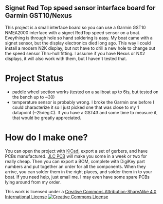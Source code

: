 ## Signet Red Top speed sensor interface board for Garmin GST10/Nexus

This project is a small interface board so you can use a Garmin GST10 NMEA2000 interface with a signet RedTop speed sensor on a boat.  Eveything is through hole so hand soldering is easy.  My boat came with a signet sensor, but the display electronics died long ago.  This way I could install a modern N2K display, but not have to drill a new hole to change out the speed sensor Thru-hull fitting.  I assume if you have Nexus or NX2 displays, it will also work with them, but I haven't tested that.

# Project Status

- paddle wheel section works (tested on a sailboat up to 6ts, but tested on the bench up to ~30)
- temperature sensor is probably wrong.  I broke the Garmin one before I could characterize it so I just picked one that was close to my 1 datapoint (~25deg.C).  If you have a GST43 and some time to measure it, that would be greatly appreciated.

# How do I make one?
You can open the project with [KiCad](http://www.kicad-pcb.org), export a set of gerbers, and have PCBs manufactured.  [JLC PCB](http://www.jlcpcb.com) will make you some in a week or two for really cheap.  Then you can export a BOM, complete with DigiKey part numbers and put together an order for all the components.  When they arrive, you can solder them in the right places, and solder them in to your boat.  If you need help, just email me.  I may even have some spare PCBs lying around from my order.


This work is licensed under a [Creative Commons Attribution-ShareAlike 4.0 International License](http://creativecommons.org/licenses/by-sa/4.0/)
[![Creative Commons License](https://i.creativecommons.org/l/by-sa/4.0/88x31.png)](http://creativecommons.org/licenses/by-sa/4.0/)
